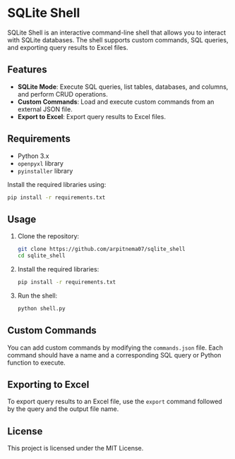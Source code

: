 # SQLite Shell

SQLite Shell is an interactive command-line shell that allows you to interact with SQLite databases. The shell supports custom commands, SQL queries, and exporting query results to Excel files.

## Features

- **SQLite Mode**: Execute SQL queries, list tables, databases, and columns, and perform CRUD operations.
- **Custom Commands**: Load and execute custom commands from an external JSON file.
- **Export to Excel**: Export query results to Excel files.

## Requirements

- Python 3.x
- `openpyxl` library
- `pyinstaller` library

Install the required libraries using:
```sh
pip install -r requirements.txt
```

## Usage

1. Clone the repository:
    ```sh
    git clone https://github.com/arpitnema07/sqlite_shell
    cd sqlite_shell
    ```

2. Install the required libraries:
    ```sh
    pip install -r requirements.txt
    ```

3. Run the shell:
    ```sh
    python shell.py
    ```

## Custom Commands

You can add custom commands by modifying the `commands.json` file. Each command should have a name and a corresponding SQL query or Python function to execute.

## Exporting to Excel

To export query results to an Excel file, use the `export` command followed by the query and the output file name.

## License

This project is licensed under the MIT License.
